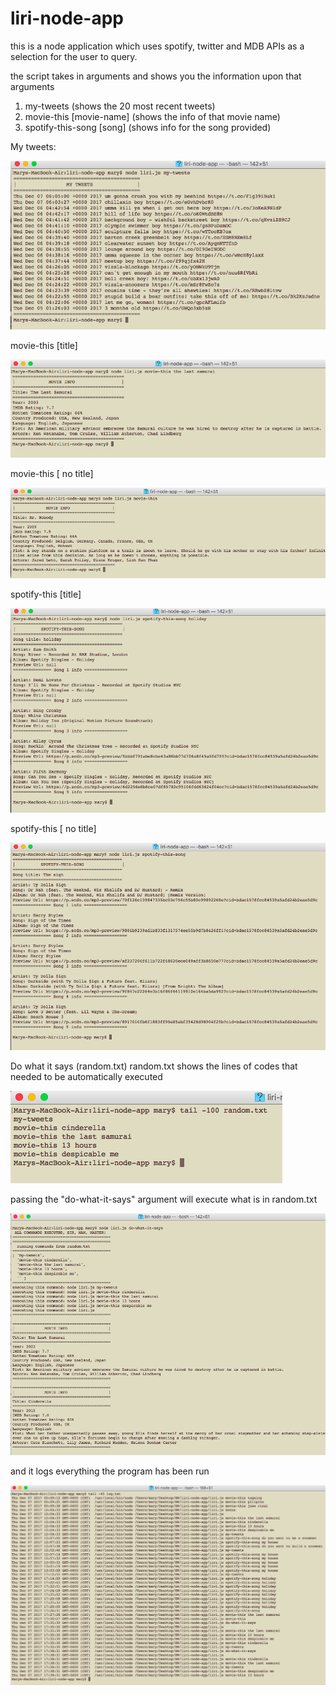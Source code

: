 # liri-node-app

this is a node application which uses spotify, twitter and MDB APIs as a selection for the user to query.

the script takes in arguments and shows you the information upon that arguments

1. my-tweets (shows the 20 most recent tweets)
1. movie-this [movie-name] (shows the info of that movie name)
1. spotify-this-song [song] (shows info for the song provided)

My tweets:

![my tweets](mytweets.png)


movie-this [title]

![movie this with title](movieThisTitle.png)

movie-this [ no title]

![movie this no title](movieThisNoTitle.png)


spotify-this [title]

![spotify this with title](spotifyWithTitle.png)

spotify-this [ no title]

![spotify this no title](spotifyNotitle.png)



Do what it says (random.txt)
random.txt shows the lines of codes that needed to be automatically executed

![randomfile](randomfile.png)

passing the "do-what-it-says" argument will execute what is in random.txt

![do what it says](dowhatitSays.png)


and it logs everything the program has been run

![log file](logfile.png)
